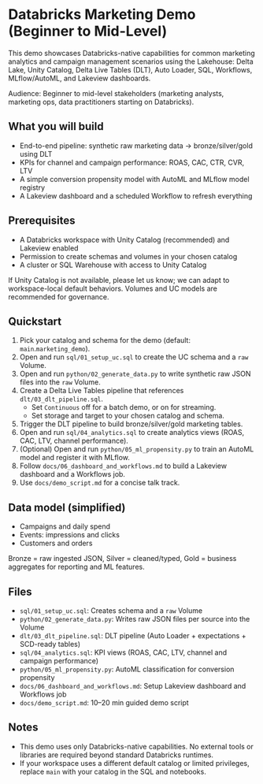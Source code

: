 # Databricks Marketing Demo (Beginner to Mid-Level)

This demo showcases Databricks-native capabilities for common marketing analytics and campaign management scenarios using the Lakehouse: Delta Lake, Unity Catalog, Delta Live Tables (DLT), Auto Loader, SQL, Workflows, MLflow/AutoML, and Lakeview dashboards.

Audience: Beginner to mid-level stakeholders (marketing analysts, marketing ops, data practitioners starting on Databricks).

## What you will build
- End-to-end pipeline: synthetic raw marketing data → bronze/silver/gold using DLT
- KPIs for channel and campaign performance: ROAS, CAC, CTR, CVR, LTV
- A simple conversion propensity model with AutoML and MLflow model registry
- A Lakeview dashboard and a scheduled Workflow to refresh everything

## Prerequisites
- A Databricks workspace with Unity Catalog (recommended) and Lakeview enabled
- Permission to create schemas and volumes in your chosen catalog
- A cluster or SQL Warehouse with access to Unity Catalog

If Unity Catalog is not available, please let us know; we can adapt to workspace-local default behaviors. Volumes and UC models are recommended for governance.

## Quickstart
1) Pick your catalog and schema for the demo (default: `main`.`marketing_demo`).
2) Open and run `sql/01_setup_uc.sql` to create the UC schema and a `raw` Volume.
3) Open and run `python/02_generate_data.py` to write synthetic raw JSON files into the `raw` Volume.
4) Create a Delta Live Tables pipeline that references `dlt/03_dlt_pipeline.sql`.
   - Set `Continuous` off for a batch demo, or on for streaming.
   - Set storage and target to your chosen catalog and schema.
5) Trigger the DLT pipeline to build bronze/silver/gold marketing tables.
6) Open and run `sql/04_analytics.sql` to create analytics views (ROAS, CAC, LTV, channel performance).
7) (Optional) Open and run `python/05_ml_propensity.py` to train an AutoML model and register it with MLflow.
8) Follow `docs/06_dashboard_and_workflows.md` to build a Lakeview dashboard and a Workflows job.
9) Use `docs/demo_script.md` for a concise talk track.

## Data model (simplified)
- Campaigns and daily spend
- Events: impressions and clicks
- Customers and orders

Bronze = raw ingested JSON, Silver = cleaned/typed, Gold = business aggregates for reporting and ML features.

## Files
- `sql/01_setup_uc.sql`: Creates schema and a `raw` Volume
- `python/02_generate_data.py`: Writes raw JSON files per source into the Volume
- `dlt/03_dlt_pipeline.sql`: DLT pipeline (Auto Loader + expectations + SCD-ready tables)
- `sql/04_analytics.sql`: KPI views (ROAS, CAC, LTV, channel and campaign performance)
- `python/05_ml_propensity.py`: AutoML classification for conversion propensity
- `docs/06_dashboard_and_workflows.md`: Setup Lakeview dashboard and Workflows job
- `docs/demo_script.md`: 10–20 min guided demo script

## Notes
- This demo uses only Databricks-native capabilities. No external tools or libraries are required beyond standard Databricks runtimes.
- If your workspace uses a different default catalog or limited privileges, replace `main` with your catalog in the SQL and notebooks.


